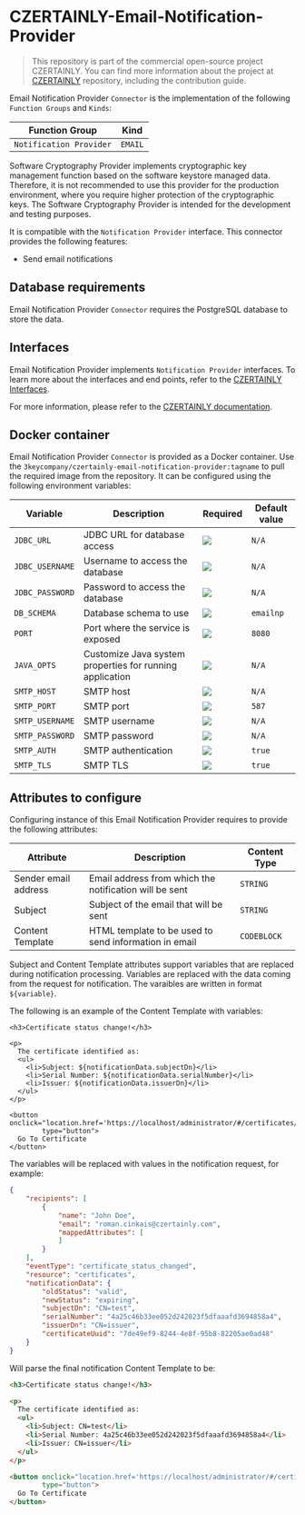 # CZERTAINLY-Email-Notification-Provider

> This repository is part of the commercial open-source project CZERTAINLY. You can find more information about the project at [CZERTAINLY](https://github.com/3KeyCompany/CZERTAINLY) repository, including the contribution guide.

Email Notification Provider `Connector` is the implementation of the following `Function Groups` and `Kinds`:

| Function Group          | Kind    |
|-------------------------|---------|
| `Notification Provider` | `EMAIL` |

Software Cryptography Provider implements cryptographic key management function based on the software keystore managed data. Therefore, it is not recommended to use this provider for the production environment, where you require higher protection of the cryptographic keys. The Software Cryptography Provider is intended for the development and testing purposes.

It is compatible with the `Notification Provider` interface. This connector provides the following features:
- Send email notifications

## Database requirements

Email Notification Provider `Connector` requires the PostgreSQL database to store the data.

## Interfaces

Email Notification Provider implements `Notification Provider` interfaces. To learn more about the interfaces and end points, refer to the [CZERTAINLY Interfaces](https://github.com/3KeyCompany/CZERTAINLY-Interfaces).

For more information, please refer to the [CZERTAINLY documentation](https://docs.czertainly.com).

## Docker container

Email Notification Provider `Connector` is provided as a Docker container. Use the `3keycompany/czertainly-email-notification-provider:tagname` to pull the required image from the repository. It can be configured using the following environment variables:

| Variable        | Description                                              | Required                                           | Default value |
|-----------------|----------------------------------------------------------|----------------------------------------------------|---------------|
| `JDBC_URL`      | JDBC URL for database access                             | ![](https://img.shields.io/badge/-YES-success.svg) | `N/A`         |
| `JDBC_USERNAME` | Username to access the database                          | ![](https://img.shields.io/badge/-YES-success.svg) | `N/A`         |
| `JDBC_PASSWORD` | Password to access the database                          | ![](https://img.shields.io/badge/-YES-success.svg) | `N/A`         |
| `DB_SCHEMA`     | Database schema to use                                   | ![](https://img.shields.io/badge/-NO-red.svg)      | `emailnp`     |
| `PORT`          | Port where the service is exposed                        | ![](https://img.shields.io/badge/-NO-red.svg)      | `8080`        |
| `JAVA_OPTS`     | Customize Java system properties for running application | ![](https://img.shields.io/badge/-NO-red.svg)      | `N/A`         |
| `SMTP_HOST`     | SMTP host                                                | ![](https://img.shields.io/badge/-YES-success.svg) | `N/A`         |
| `SMTP_PORT`     | SMTP port                                                | ![](https://img.shields.io/badge/-NO-red.svg)      | `587`         |
| `SMTP_USERNAME` | SMTP username                                            | ![](https://img.shields.io/badge/-NO-red.svg)      | `N/A`         |
| `SMTP_PASSWORD` | SMTP password                                            | ![](https://img.shields.io/badge/-NO-red.svg)      | `N/A`         |
| `SMTP_AUTH`     | SMTP authentication                                      | ![](https://img.shields.io/badge/-NO-red.svg)      | `true`        |
| `SMTP_TLS`      | SMTP TLS                                                 | ![](https://img.shields.io/badge/-NO-red.svg)      | `true`        |

## Attributes to configure

Configuring instance of this Email Notification Provider requires to provide the following attributes:

| Attribute            | Description                                            | Content Type |
|----------------------|--------------------------------------------------------|--------------|
| Sender email address | Email address from which the notification will be sent | `STRING`     |
| Subject              | Subject of the email that will be sent                 | `STRING`     |
| Content Template     | HTML template to be used to send information in email  | `CODEBLOCK`  |

Subject and Content Template attributes support variables that are replaced during notification processing. Variables are replaced with the data coming from the request for notification.
The varaibles are written in format `${variable}`.

The following is an example of the Content Template with variables:
```htlm
<h3>Certificate status change!</h3>

<p>
  The certificate identified as:
  <ul>
    <li>Subject: ${notificationData.subjectDn}</li>
    <li>Serial Number: ${notificationData.serialNumber}</li>
    <li>Issuer: ${notificationData.issuerDn}</li>
  </ul>
</p>

<button onclick="location.href='https://localhost/administrator/#/certificates/detail/${notificationData.certificateUuid}'"
        type="button">
  Go To Certificate
</button>
```

The variables will be replaced with values in the notification request, for example:
```json
{
    "recipients": [
        {
            "name": "John Doe",
            "email": "roman.cinkais@czertainly.com",
            "mappedAttributes": [
            ]
        }
    ],
    "eventType": "certificate_status_changed",
    "resource": "certificates",
    "notificationData": {
        "oldStatus": "valid",
        "newStatus": "expiring",
        "subjectDn": "CN=test",
        "serialNumber": "4a25c46b33ee052d242023f5dfaaafd3694858a4",
        "issuerDn": "CN=issuer",
        "certificateUuid": "7de49ef9-8244-4e8f-95b8-82205ae0ad48"
    }
}
```

Will parse the final notification Content Template to be:
```html
<h3>Certificate status change!</h3>

<p>
  The certificate identified as:
  <ul>
    <li>Subject: CN=test</li>
    <li>Serial Number: 4a25c46b33ee052d242023f5dfaaafd3694858a4</li>
    <li>Issuer: CN=issuer</li>
  </ul>
</p>

<button onclick="location.href='https://localhost/administrator/#/certificates/detail/7de49ef9-8244-4e8f-95b8-82205ae0ad48'"
        type="button">
  Go To Certificate
</button>
```